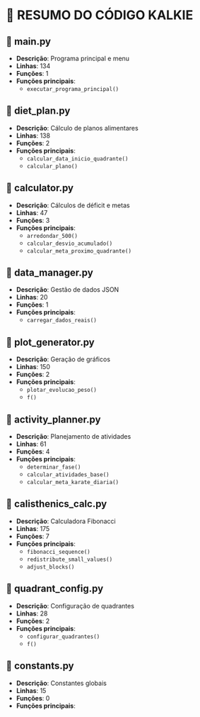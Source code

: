 # 🎯 RESUMO DO CÓDIGO KALKIE

## 📁 main.py
- **Descrição**: Programa principal e menu
- **Linhas**: 134
- **Funções**: 1
- **Funções principais**:
  - `executar_programa_principal()`

## 📁 diet_plan.py
- **Descrição**: Cálculo de planos alimentares
- **Linhas**: 138
- **Funções**: 2
- **Funções principais**:
  - `calcular_data_inicio_quadrante()`
  - `calcular_plano()`

## 📁 calculator.py
- **Descrição**: Cálculos de déficit e metas
- **Linhas**: 47
- **Funções**: 3
- **Funções principais**:
  - `arredondar_500()`
  - `calcular_desvio_acumulado()`
  - `calcular_meta_proximo_quadrante()`

## 📁 data_manager.py
- **Descrição**: Gestão de dados JSON
- **Linhas**: 20
- **Funções**: 1
- **Funções principais**:
  - `carregar_dados_reais()`

## 📁 plot_generator.py
- **Descrição**: Geração de gráficos
- **Linhas**: 150
- **Funções**: 2
- **Funções principais**:
  - `plotar_evolucao_peso()`
  - `f()`

## 📁 activity_planner.py
- **Descrição**: Planejamento de atividades
- **Linhas**: 61
- **Funções**: 4
- **Funções principais**:
  - `determinar_fase()`
  - `calcular_atividades_base()`
  - `calcular_meta_karate_diaria()`

## 📁 calisthenics_calc.py
- **Descrição**: Calculadora Fibonacci
- **Linhas**: 175
- **Funções**: 7
- **Funções principais**:
  - `fibonacci_sequence()`
  - `redistribute_small_values()`
  - `adjust_blocks()`

## 📁 quadrant_config.py
- **Descrição**: Configuração de quadrantes
- **Linhas**: 28
- **Funções**: 2
- **Funções principais**:
  - `configurar_quadrantes()`
  - `f()`

## 📁 constants.py
- **Descrição**: Constantes globais
- **Linhas**: 15
- **Funções**: 0
- **Funções principais**:

